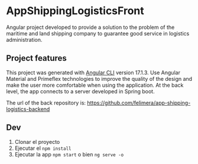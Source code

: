 # AppShippingLogisticsFront

Angular project developed to provide a solution to the problem of the maritime and land shipping company to guarantee good service in logistics administration.

## Project features

This project was generated with [Angular CLI](https://github.com/angular/angular-cli) version 17.1.3. Use Angular Material and Primeflex technologies to improve the quality of the design and make the user more comfortable when using the application.
At the back level, the app connects to a server developed in Spring boot.

The url of the back repository is: https://github.com/felimera/app-shipping-logistics-backend 

## Dev

1. Clonar el proyecto
2. Ejecutar el ```npm install```
3. Ejecutar la app ```npm start``` o bien ```ng serve -o```
